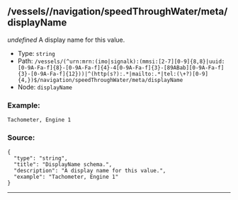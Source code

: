 ## /vessels/<RegExp>/navigation/speedThroughWater/meta/displayName

*undefined*
A display name for this value.

* Type: `string`
* Path: `/vessels/(^urn:mrn:(imo|signalk):(mmsi:[2-7][0-9]{8,8}|uuid:[0-9A-Fa-f]{8}-[0-9A-Fa-f]{4}-4[0-9A-Fa-f]{3}-[89ABab][0-9A-Fa-f]{3}-[0-9A-Fa-f]{12}))|^(http(s?):.*|mailto:.*|tel:(\+?)[0-9]{4,})$/navigation/speedThroughWater/meta/displayName`
* Node: `displayName`

### Example:
```
Tachometer, Engine 1
```

### Source:
```
{
  "type": "string",
  "title": "DisplayName schema.",
  "description": "A display name for this value.",
  "example": "Tachometer, Engine 1"
}
```

---

